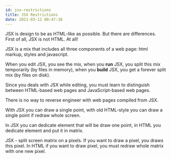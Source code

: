 ```yaml
---
id: jsx-restrictions
title: JSX Restrictions
date: 2021-03-12 00:47:38
---
```


JSX is design to be as HTML-like as possible. But there are differences. First of all, JSX is not HTML. At all!

JSX is a mix that includes all three components of a web page: html markup, styles and javascript.

When you edit JSX, you see the mix, when you **run** JSX, you split this mix temporarily (by files in memory), when you **build** JSX, you get a forever split mix (by files on disk).

Since you deals with JSX while editing, you must learn to distinguish between HTML-based web pages and JavaScript-based web pages.

There is no way to reverse engineer with web pages compiled from JSX.

With JSX you can draw a single point, with old HTML-style you can draw a single point if redraw whole screen.

In JSX you can dedicate element that will be draw one point, in HTML you dedicate element and put it in matrix.

JSX - split screen matrix on a pixels. If you want to draw a pixel, you draws this pixel. In HTML if you want to draw pixel, you must redraw whole matrix with one new pixel.

